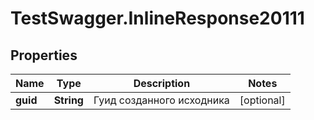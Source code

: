 # TestSwagger.InlineResponse20111

## Properties

Name | Type | Description | Notes
------------ | ------------- | ------------- | -------------
**guid** | **String** | Гуид созданного исходника | [optional] 


